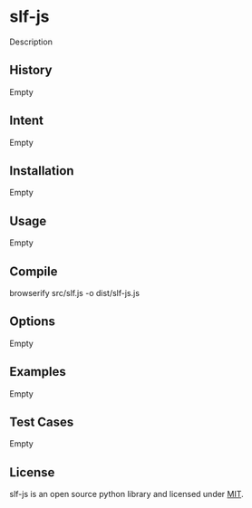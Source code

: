 # slf-js
Description

## History
Empty

## Intent
Empty

## Installation
Empty

## Usage
Empty

## Compile
browserify src/slf.js -o dist/slf-js.js

## Options
Empty

## Examples
Empty

## Test Cases
Empty

## License
slf-js is an open source python library and licensed under [MIT](../master/LICENSE).